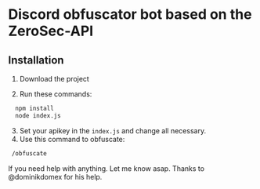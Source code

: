 
# Discord obfuscator bot based on the ZeroSec-API




## Installation

1. Download the project

2. Run these commands:
```bash
  npm install
  node index.js
```
3. Set your apikey in the ```index.js``` and change all necessary.
4. Use this command to obfuscate:
```bash
 /obfuscate
```

If you need help with anything. Let me know asap.
Thanks to @dominikdomex for his help.
